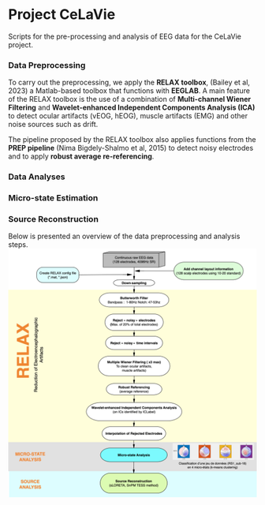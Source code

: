 # Project CeLaVie
Scripts for the pre-processing and analysis of EEG data for the CeLaVie project.
### Data Preprocessing
To carry out the preprocessing, we apply the **RELAX toolbox**, (Bailey et al, 2023) a Matlab-based toolbox that functions with **EEGLAB**.
A main feature of the RELAX toolbox is the use of a combination of **Multi-channel Wiener Filtering** and **Wavelet-enhanced Independent Components Analysis (ICA)** to detect ocular artifacts (vEOG, hEOG), muscle artifacts (EMG) and other noise sources such as drift. 

The pipeline proposed by the RELAX toolbox also applies functions from the **PREP pipeline** (Nima Bigdely-Shalmo et al, 2015) to detect noisy electrodes and to apply **robust average re-referencing**. 

### Data Analyses
### Micro-state Estimation
### Source Reconstruction

Below is presented an overview of the data preprocessing and analysis steps. 
<img title="Celavie data processing pipeline overview." alt="Alt text" src="/images/microstate_analysis_pipeline_flowchartv2.png">

